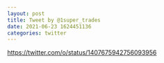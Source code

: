 ```yaml
--- 
layout: post 
title: Tweet by @1super_trades 
date: 2021-06-23 1624451136 
categories: twitter 
--- 
```

https://twitter.com/o/status/1407675942756093956